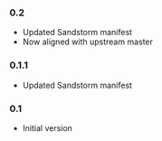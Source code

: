 ### 0.2
- Updated Sandstorm manifest
- Now aligned with upstream master

### 0.1.1
- Updated Sandstorm manifest

### 0.1
- Initial version
